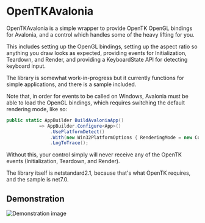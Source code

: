 # OpenTKAvalonia

OpenTKAvalonia is a simple wrapper to provide OpenTK OpenGL bindings for Avalonia, and a control which handles some of 
the heavy lifting for you.

This includes setting up the OpenGL bindings, setting up the aspect ratio so anything you draw looks as expected,
providing events for Initialization, Teardown, and Render, and providing a KeyboardState API for detecting keyboard input.

The library is somewhat work-in-progress but it currently functions for simple applications, and there is a sample included.

Note that, in order for events to be called on Windows, Avalonia must be able to load the OpenGL bindings, which requires 
switching the default rendering mode, like so:
```c#
public static AppBuilder BuildAvaloniaApp()
            => AppBuilder.Configure<App>()
                .UsePlatformDetect()
                .With(new Win32PlatformOptions { RenderingMode = new Collection<Win32RenderingMode> { Win32RenderingMode.Wgl } }) //This line is the important one.
                .LogToTrace();
```
Without this, your control simply will never receive any of the OpenTK events (Initialization, Teardown, and Render).

The library itself is netstandard2.1, because that's what OpenTK requires, and the sample is net7.0.

## Demonstration

![Demonstration image](https://i.imgur.com/mAElUU9.png)